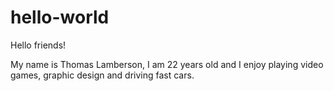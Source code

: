 # hello-world
Hello friends!

My name is Thomas Lamberson, I am 22 years old and I enjoy playing video games, graphic design and driving fast cars.
